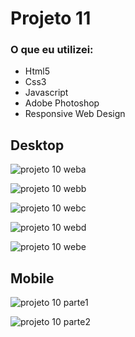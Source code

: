 # Projeto 11

### O que eu utilizei:

- Html5
- Css3
- Javascript
- Adobe Photoshop
- Responsive Web Design

## Desktop

![projeto 10 weba](https://user-images.githubusercontent.com/59376552/76710395-058f2580-66e6-11ea-8e54-9d1b9a67c08c.PNG)

![projeto 10 webb](https://user-images.githubusercontent.com/59376552/76710396-0a53d980-66e6-11ea-97fc-961a2cb0f9ca.PNG)

![projeto 10 webc](https://user-images.githubusercontent.com/59376552/76710397-0a53d980-66e6-11ea-8cbf-a567a7b599a9.PNG)

![projeto 10 webd](https://user-images.githubusercontent.com/59376552/76710399-0aec7000-66e6-11ea-80c0-826bcbb499e8.PNG)

![projeto 10 webe](https://user-images.githubusercontent.com/59376552/76710401-0b850680-66e6-11ea-9edf-e8622a6da448.PNG)

## Mobile

![projeto 10 parte1](https://user-images.githubusercontent.com/59376552/76710406-19d32280-66e6-11ea-8c8d-bf76951074c8.png)

![projeto 10 parte2](https://user-images.githubusercontent.com/59376552/76710410-1c357c80-66e6-11ea-9973-7d641c0bea76.png)
